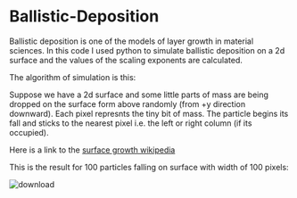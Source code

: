 # Ballistic-Deposition
Ballistic deposition is one of the models of layer growth in material sciences. In this code I used python to simulate ballistic deposition on a 2d surface and the values of the scaling exponents are calculated.

The algorithm of simulation is this:

Suppose we have a 2d surface and some little parts of  mass are being dropped on the surface form above randomly (from +y direction downward). Each pixel represnts the tiny bit of mass. The particle begins its fall and sticks to the nearest pixel i.e. the left or right column (if its occupied).

Here is a link to the [surface growth wikipedia](https://en.wikipedia.org/wiki/Surface_growth)

This is the result for 100 particles falling on surface with width of 100 pixels:

![download](https://github.com/mahyar-e/Ballistic-Deposition/assets/78594407/5e837b82-03cf-49e6-956a-3557ffbe11b5)


